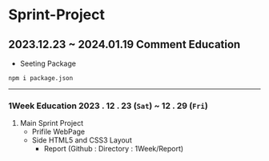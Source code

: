 # Sprint-Project

## 2023.12.23 ~ 2024.01.19 Comment Education
* Seeting Package
```
npm i package.json
```
---

### 1Week Education 2023 . 12 . 23 (`Sat`) ~ 12 . 29 (`Fri`)
1. Main Sprint Project
    * Prifile WebPage
    * Side HTML5 and CSS3 Layout
        * Report (Github : Directory : 1Week/Report)